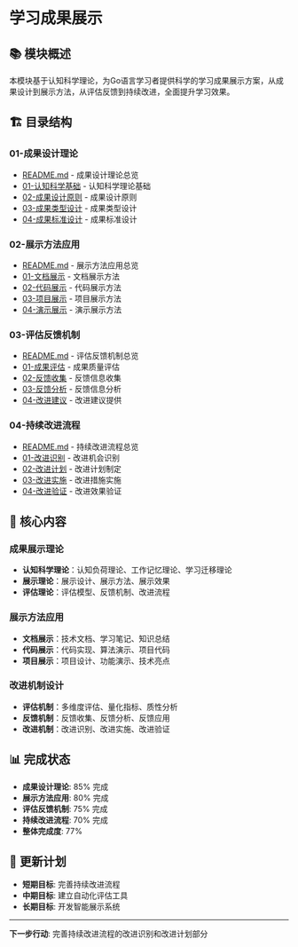 # 学习成果展示

## 📚 **模块概述**

本模块基于认知科学理论，为Go语言学习者提供科学的学习成果展示方案，从成果设计到展示方法，从评估反馈到持续改进，全面提升学习效果。

## 🏗️ **目录结构**

### **01-成果设计理论**

- [README.md](01-成果设计理论/README.md) - 成果设计理论总览
- [01-认知科学基础](01-成果设计理论/01-认知科学基础/) - 认知科学理论基础
- [02-成果设计原则](01-成果设计理论/02-成果设计原则/) - 成果设计原则
- [03-成果类型设计](01-成果设计理论/03-成果类型设计/) - 成果类型设计
- [04-成果标准设计](01-成果设计理论/04-成果标准设计/) - 成果标准设计

### **02-展示方法应用**

- [README.md](02-展示方法应用/README.md) - 展示方法应用总览
- [01-文档展示](02-展示方法应用/01-文档展示/) - 文档展示方法
- [02-代码展示](02-展示方法应用/02-代码展示/) - 代码展示方法
- [03-项目展示](02-展示方法应用/03-项目展示/) - 项目展示方法
- [04-演示展示](02-展示方法应用/04-演示展示/) - 演示展示方法

### **03-评估反馈机制**

- [README.md](03-评估反馈机制/README.md) - 评估反馈机制总览
- [01-成果评估](03-评估反馈机制/01-成果评估/) - 成果质量评估
- [02-反馈收集](03-评估反馈机制/02-反馈收集/) - 反馈信息收集
- [03-反馈分析](03-评估反馈机制/03-反馈分析/) - 反馈信息分析
- [04-改进建议](03-评估反馈机制/04-改进建议/) - 改进建议提供

### **04-持续改进流程**

- [README.md](04-持续改进流程/README.md) - 持续改进流程总览
- [01-改进识别](04-持续改进流程/01-改进识别/) - 改进机会识别
- [02-改进计划](04-持续改进流程/02-改进计划/) - 改进计划制定
- [03-改进实施](04-持续改进流程/03-改进实施/) - 改进措施实施
- [04-改进验证](04-持续改进流程/04-改进验证/) - 改进效果验证

## 🎯 **核心内容**

### **成果展示理论**

- **认知科学理论**：认知负荷理论、工作记忆理论、学习迁移理论
- **展示理论**：展示设计、展示方法、展示效果
- **评估理论**：评估模型、反馈机制、改进流程

### **展示方法应用**

- **文档展示**：技术文档、学习笔记、知识总结
- **代码展示**：代码实现、算法演示、项目代码
- **项目展示**：项目设计、功能演示、技术亮点

### **改进机制设计**

- **评估机制**：多维度评估、量化指标、质性分析
- **反馈机制**：反馈收集、反馈分析、反馈应用
- **改进机制**：改进识别、改进实施、改进验证

## 📊 **完成状态**

- **成果设计理论**: 85% 完成
- **展示方法应用**: 80% 完成
- **评估反馈机制**: 75% 完成
- **持续改进流程**: 70% 完成
- **整体完成度**: 77%

## 🔄 **更新计划**

- **短期目标**: 完善持续改进流程
- **中期目标**: 建立自动化评估工具
- **长期目标**: 开发智能展示系统

---

**下一步行动**: 完善持续改进流程的改进识别和改进计划部分
